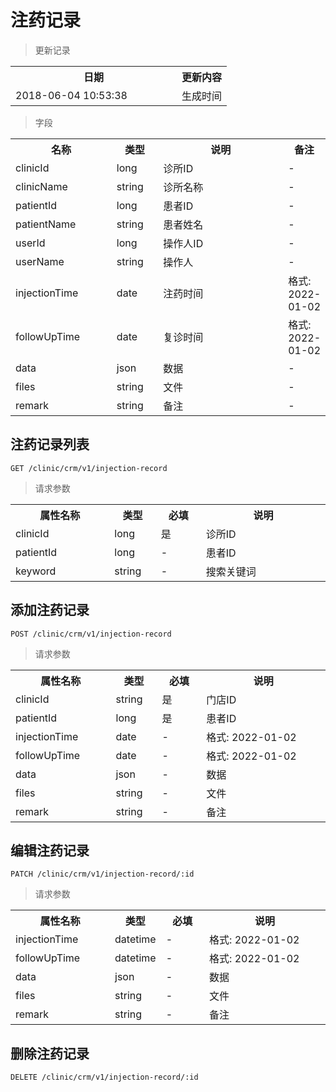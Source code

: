 # 注药记录

> 更新记录

<table>
    <tr>
        <th style="width:250px;">日期</th>
        <th>更新内容</th>
    </tr>
    <tr>
        <td>2018-06-04 10:53:38</td>
        <td>生成时间</td>
    </tr>
</table>

> 字段

<table>
    <tr>
        <th style="width:150px;">名称</th>
        <th style="width:60px;">类型</th>
        <th style="width:200px;">说明</th>
        <th>备注</th>
    </tr>
    <tr>
        <td>clinicId</td>
        <td>long</td>
        <td>诊所ID</td>
        <td>-</td>
    </tr>
    <tr>
        <td>clinicName</td>
        <td>string</td>
        <td>诊所名称</td>
        <td>-</td>
    </tr>
    <tr>
        <td>patientId</td>
        <td>long</td>
        <td>患者ID</td>
        <td>-</td>
    </tr>
    <tr>
        <td>patientName</td>
        <td>string</td>
        <td>患者姓名</td>
        <td>-</td>
    </tr>
    <tr>
        <td>userId</td>
        <td>long</td>
        <td>操作人ID</td>
        <td>-</td>
    </tr>
    <tr>
        <td>userName</td>
        <td>string</td>
        <td>操作人</td>
        <td>-</td>
    </tr>
    <tr>
        <td>injectionTime</td>
        <td>date</td>
        <td>注药时间</td>
        <td>格式: 2022-01-02</td>
    </tr>
    <tr>
        <td>followUpTime</td>
        <td>date</td>
        <td>复诊时间</td>
        <td>格式: 2022-01-02</td>
    </tr>
    <tr>
        <td>data</td>
        <td>json</td>
        <td>数据</td>
        <td>-</td>
    </tr>
    <tr>
        <td>files</td>
        <td>string</td>
        <td>文件</td>
        <td>-</td>
    </tr>
    <tr>
        <td>remark</td>
        <td>string</td>
        <td>备注</td>
        <td>-</td>
    </tr>
</table>

## 注药记录列表

```
GET /clinic/crm/v1/injection-record
```
> 请求参数

<table>
    <tr>
        <th style="width:150px;">属性名称</th>
        <th style="width:60px;">类型</th>
        <th style="width:60px;">必填</th>
        <th style="width:200px;">说明</th>
    </tr>
    <tr>
        <td>clinicId</td>
        <td>long</td>
        <td>是</td>
        <td>诊所ID</td>
    </tr>
    <tr>
        <td>patientId</td>
        <td>long</td>
        <td>-</td>
        <td>患者ID</td>
    </tr>
    <tr>
        <td>keyword</td>
        <td>string</td>
        <td>-</td>
        <td>搜索关键词</td>
    </tr>
</table>

## 添加注药记录

```
POST /clinic/crm/v1/injection-record
```
> 请求参数

<table>
    <tr>
        <th style="width:150px;">属性名称</th>
        <th style="width:60px;">类型</th>
        <th style="width:60px;">必填</th>
        <th style="width:200px;">说明</th>
    </tr>
    <tr>
        <td>clinicId</td>
        <td>string</td>
        <td>是</td>
        <td>门店ID</td>
    </tr>
    <tr>
        <td>patientId</td>
        <td>long</td>
        <td>是</td>
        <td>患者ID</td>
    </tr>
    <tr>
        <td>injectionTime</td>
        <td>date</td>
        <td>-</td>
        <td>格式: 2022-01-02</td>
    </tr>
    <tr>
        <td>followUpTime</td>
        <td>date</td>
        <td>-</td>
        <td>格式: 2022-01-02</td>
    </tr>
    <tr>
        <td>data</td>
        <td>json</td>
        <td>-</td>
        <td>数据</td>
    </tr>
    <tr>
        <td>files</td>
        <td>string</td>
        <td>-</td>
        <td>文件</td>
    </tr>
    <tr>
        <td>remark</td>
        <td>string</td>
        <td>-</td>
        <td>备注</td>
    </tr>
</table>

## 编辑注药记录

```
PATCH /clinic/crm/v1/injection-record/:id
```
> 请求参数

<table>
    <tr>
        <th style="width:150px;">属性名称</th>
        <th style="width:60px;">类型</th>
        <th style="width:60px;">必填</th>
        <th style="width:200px;">说明</th>
    </tr>
    <tr>
        <td>injectionTime</td>
        <td>datetime</td>
        <td>-</td>
        <td>格式: 2022-01-02</td>
    </tr>
    <tr>
        <td>followUpTime</td>
        <td>datetime</td>
        <td>-</td>
        <td>格式: 2022-01-02</td>
    </tr>
    <tr>
        <td>data</td>
        <td>json</td>
        <td>-</td>
        <td>数据</td>
    </tr>
    <tr>
        <td>files</td>
        <td>string</td>
        <td>-</td>
        <td>文件</td>
    </tr>
    <tr>
        <td>remark</td>
        <td>string</td>
        <td>-</td>
        <td>备注</td>
    </tr>
</table>

## 删除注药记录

```
DELETE /clinic/crm/v1/injection-record/:id
```
